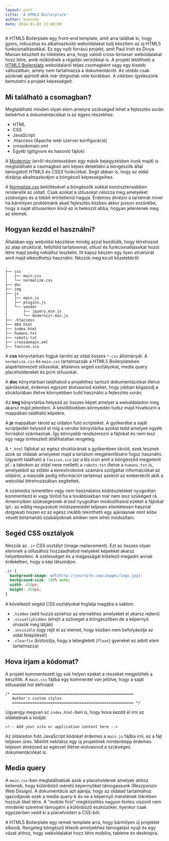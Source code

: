 ```yaml
---
layout: post
title: 'A HTML5 Boilerplate'
author: kresshy
date: 2014-01-03 22:00:00
---
```


A HTML5 Boilerplate egy front-end template, amit arra találtak ki, hogy gyors, robusztus és
alkalmazkodó weboldalakat tudj készíteni az új HTML5 funkcionalitásokkal. Ez egy nyílt forrású projekt, amit Paul Irish és Divya Manian készített és tökéletes arra, hogy valódi cross-browser weboldalakat hozz létre, amik működnek a régebbi verziókkal is. A projekt letölthető a [HTML5 Boilerplate](http://html5boilerplate.com/) weboldaláról teljes csomagként vagy egy kisebb változatban, amely nem tartalmazza a dokumentációt. Az utóbbi csak azoknak ajánlott akik már dolgoztak vele korábban. A cikkben igyekszünk bemutatni a projekt képességeit.

## Mi található a csomagban?

Megtalálható minden olyan elem amelyre szükséged lehet a fejlesztés során beleértve a
dokumentációkat is az egyes részekhez.

- HTML
- CSS
- JavaScript
- .htaccess (Apache web szerver konfiguráció)
- crossdomain.xml
- Egyéb (gitignore és hasonló fájlok)

A [Modernizr](http://modernizr.com/) (erről részletesebben egy másik bejegyzésben írunk majd) is megtalálható a csomagban ami képes detektálni a böngészők által támogatott HTML5 és CSS3 funkciókat. Segít abban is, hogy az oldal dizájnja alkalmazkodjon a böngésző képességeihez.

A [Normalize.css](http://necolas.github.io/normalize.css/) betöltésével a böngészők sokkal konzisztensebben renderelik az oldalt. Csak azokat a stílusokat célozza meg amelyeket szükséges és a többit érintetlenül hagyja. Érdemes átnézni a tartalmát mivel ha bármilyen problémánk akad fejlesztés közben akkor jusson eszünkbe, hogy a saját stílusainkon kívűl ez is beleszól abba, hogyan jelenlenek meg az elemek.

## Hogyan kezdd el használni?

Általában egy weboldal készítése mindig azzal kezdődik, hogy létrehozod az alap struktúrát,
feltöltöd tartalommal, stílust és funkcionalitásokat hozol létre majd pedig nekiállsz tesztelni. Itt kapsz készen egy ilyen struktúrát amit majd elkezdhetsz használni. Nézzük meg kicsit közelebbről:

    .
    ├── css
    │   ├── main.css
    │   └── normalize.css
    ├── doc
    ├── img
    ├── js
    │   ├── main.js
    │   ├── plugins.js
    │   └── vendor
    │       ├── jquery.min.js
    │       └── modernizr.min.js
    ├── .htaccess
    ├── 404.html
    ├── index.html
    ├── humans.txt
    ├── robots.txt
    ├── crossdomain.xml
    ├── favicon.ico

A <strong>css</strong> könyvtárban fogjuk tárolni az oldal összes `*.css` állományát. A `normalize.css` és `main.css` tartalmazzák a HTML5 Boilerplateben alapértelmezett stílusokat, általános segéd osztályokat, media query placeholdereket és print stílusokat.

A <strong>doc</strong> könyvtárban találhatod a projekthez tartozó dokumentációkat illetve ajánlásokat, érdemes egyszer átolvasnod ezeket, hogy jobban kiigazodj a struktúrában illetve könnyebben tudd használni a fejlesztés során.

Az <strong>img</strong> könyvtárba helyezd az összes képet amelyet a weboldaladon meg akarsz majd jeleníteni. A későbbiekben könnyedén tudsz majd hivatkozni a mappában található képekre.

A <strong>js</strong> mappában tárold az oldalon futó scripteket. A gyökerébe a saját scriptjeidet helyezd el míg a vendor könyvtárba azokat tedd amelyek egyéb forrásból származnak. Így könnyebb rendszerezni a fájlokat és nem lesz egy nagy ömlesztett átláthatatlan rengeteg.

A `*.html` fájlokat az egész struktúrának a gyökerében tárold, ezek lesznek azok az oldalak amelyeket majd a tartalom megjelenítésére fogsz használni. Ugyanitt található a `favicon.ico` (az a kis icon amit a böngésződ megjelenít pl.: a tabokon az oldal neve mellett) a `robots.txt` illetve a `humans.txt` is, amelyekből az előbbi a keresőrobotok számára szolgáltat információkat az oldalról, a második pedig információt tartalmaz azokról az emberekről akik a weboldal létrehozásában segítettek.

A számodra ismeretlen vagy nem használatos kódrészleteket nyugodtan kommentezd ki vagy töröld ha a továbbiakban már nem lesz szükéged rá. Amennyiben szükségesnek érzed nyugodtan módosíthatod ezeket a fájlokat (pl.: az eddig megszokott módszereiddel teljesen ellentétesen használ dolgokat) hiszen ez az egész inkább tekinthető egy ajánlásnak mint kőbe vésett betartandó szabályoknak amiken nem lehet módosítani.

## Segéd CSS osztályok

Nézzük az `.ir` CSS osztályt (image replacement). Ezt az összes olyan elemnek a stílusához hozzáadhatod melyeket képekkel akarsz helyettesíteni. A szélességet és a magasságát kötelező megadni annak érdekében, hogy a kép látszódjon.

```css
.ir {
  background-image: url(http://yoursite.com/images/logo.jpg);
  background-size: 100% auto;
  width: 450px;
  height: 450px;
}
```

A következő segéd CSS osztályokat foglalja magába a sablon:

- `.hidden` (add hozzá azokhoz az elemekhez amelyeket el akarsz rejteni)
- `.visuallyhidden` (elrejti a szöveget a böngészőben de a képernyő olvasók még látják)
- `.invisible` (úgy rejti el az elemet, hogy közben nem befolyásolja az oldal felépítését)
- `.clearfix` (biztosítja, hogy a lebegtetett (`float`) gyereket az adott elem tartalmazza)

## Hova írjam a kódomat?

A projekt kommentezett így sok helyen ezeket a részeket megjelölték a készítők. A `main.css` fájlba
egy kommentel van jelölve, hogy a saját stílusaidat hol definiáld:

    /* ======================================================
       Author's custom styles
       ====================================================== */

Ugyanígy megvan az `index.html`-ben is, hogy hova kezdd el írni az oldaladnak a kódját:

    <!-- Add your site or application content here -->

Az oldaladon futó JavaScript kódokat érdemes a `main.js` fájlba írni, ez a fájl teljesen üres.
Mielőtt nekilátsz egy új projektnek mindenképp érdemes teljesen átnézned az egészet illetve elolvasnod a szükséges dokumentációkat is.

## Media query

A `main.css`-ben megtalálhatóak azok a placeholderek amelyek ahhoz kellenek, hogy különböző méretű képernyőket támogassunk (Reszponzív Web Design). A dokumentáció azt ajánlja, hogy az oldalad tartalmához igazodjanak ezek a media query-k és ne a képernyő méretének tükrében hozzuk őket létre. A "mobile first" megközelítés nagyon fontos viszont nem mindenki szeretné támogatni a különböző eszközöket. Ilyenkor csak egyszerűen vedd ki a placeholdert a CSS-ből.

A HTML5 Boilerplate egy remek template arra, hogy bármilyen új projektet elkezdj. Rengeteg böngésző létezik amelyekhez támogatást nyújt és egy vázat ahhoz, hogy weboldalakat hozz létre mobilra, tabletre és desktopra.
